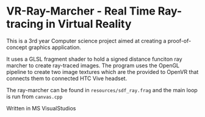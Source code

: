 # VR-Ray-Marcher - Real Time Ray-tracing in Virtual Reality
This is a  3rd year Computer science project aimed at creating a proof-of-concept graphics application.

It uses a GLSL fragment shader to hold a signed distance funciton ray marcher to create ray-traced images. The program uses the OpenGL pipeline to create two image textures which are the provided to OpenVR that connects them to connected HTC Vive headset.

The ray-marcher can be found in ```resources/sdf_ray.frag```
and the main loop is run from ```canvas.cpp```

Written in MS VisualStudios
